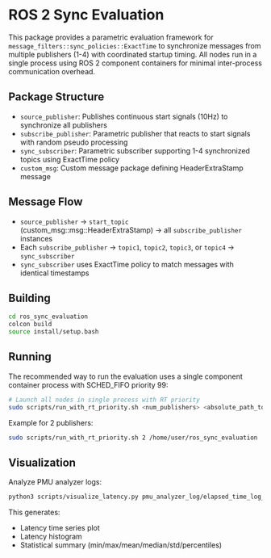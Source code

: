 # ROS 2 Sync Evaluation

This package provides a parametric evaluation framework for `message_filters::sync_policies::ExactTime` to synchronize messages from multiple publishers (1-4) with coordinated startup timing. All nodes run in a single process using ROS 2 component containers for minimal inter-process communication overhead.

## Package Structure

- `source_publisher`: Publishes continuous start signals (10Hz) to synchronize all publishers
- `subscribe_publisher`: Parametric publisher that reacts to start signals with random pseudo processing
- `sync_subscriber`: Parametric subscriber supporting 1-4 synchronized topics using ExactTime policy
- `custom_msg`: Custom message package defining HeaderExtraStamp message

## Message Flow

- `source_publisher` → `start_topic` (custom_msg::msg::HeaderExtraStamp) → all `subscribe_publisher` instances
- Each `subscribe_publisher` → `topic1`, `topic2`, `topic3`, or `topic4` → `sync_subscriber`
- `sync_subscriber` uses ExactTime policy to match messages with identical timestamps

## Building

```bash
cd ros_sync_evaluation
colcon build
source install/setup.bash
```

## Running

The recommended way to run the evaluation uses a single component container process with SCHED_FIFO priority 99:

```bash
# Launch all nodes in single process with RT priority
sudo scripts/run_with_rt_priority.sh <num_publishers> <absolute_path_to_workspace>
```

Example for 2 publishers:
```bash
sudo scripts/run_with_rt_priority.sh 2 /home/user/ros_sync_evaluation
```

## Visualization

Analyze PMU analyzer logs:

```bash
python3 scripts/visualize_latency.py pmu_analyzer_log/elapsed_time_log_<PID>_0
```

This generates:
- Latency time series plot
- Latency histogram
- Statistical summary (min/max/mean/median/std/percentiles)
